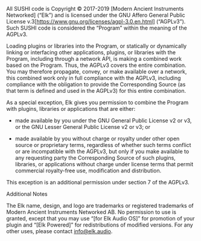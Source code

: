 All SUSHI code is Copyright © 2017-2019 [Modern Ancient Instruments Networked] (“Elk”) and is licensed under the GNU Affero General Public License v.3[https://www.gnu.org/licenses/agpl-3.0.en.html] (“AGPLv3”). Such SUSHI code is considered the “Program” within the meaning of the AGPLv3.

Loading plugins or libraries into the Program, or statically or dynamically linking or interfacing other applications, plugins, or libraries with the Program, including through a network API, is making a combined work based on the Program. Thus, the AGPLv3 covers the entire combination. You may therefore propagate, convey, or make available over a network, this combined work only in full compliance with the AGPLv3, including compliance with the obligation to provide the Corresponding Source (as that term is defined and used in the AGPLv3) for this entire combination.

As a special exception, Elk gives you permission to combine the Program with plugins, libraries or applications that are either:

 * made available by you under the GNU General Public License v2 or v3, or the GNU Lesser General Public License v2 or v3; or

 * made available by you without charge or royalty under other open source or proprietary terms, regardless of whether such terms conflict or are incompatible with the AGPLv3, but only if you make available to any requesting party the Corresponding Source of such plugins, libraries, or applications without charge under license terms that permit commercial royalty-free use, modification and distribution.

This exception is an additional permission under section 7 of the AGPLv3.

Additional Notes

The Elk name, design, and logo are trademarks or registered trademarks of Modern Ancient Instruments Networked AB. No permission to use is granted, except that you may use “[for Elk Audio OS]” for promotion of your plugin and “[Elk Powered]” for redistributions of modified versions. For any other uses, please contact  info@elk.audio.